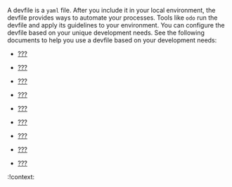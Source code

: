 A devfile is a `yaml` file. After you include it in your local
environment, the devfile provides ways to automate your processes. Tools
like `odo` run the devfile and apply its guidelines to your environment.
You can configure the devfile based on your unique development needs.
See the following documents to help you use a devfile based on your
development needs:

- [???](/docs/2.1.0/adding-schema-version-to-a-devfile.adoc)

- [???](/docs/2.1.0/adding-a-name-to-a-devfile.adoc)

- [???](/docs/2.1.0/adding-schema-version-to-a-devfile.adoc)

- [???](/docs/2.1.0/adding-a-name-to-a-devfile.adoc)

- [???](/docs/2.1.0/adding-projects-to-a-devfile.adoc)

- [???](/docs/2.1.0/adding-commands-to-a-devfile.adoc)

- [???](/docs/2.1.0/adding-components-to-a-devfile.adoc)

- [???](/docs/2.1.0/adding-attributes-to-a-devfile.adoc)

- [???](/docs/2.1.0/referring-to-a-parent-devfile-in-a-devfile.adoc)

:!context:
